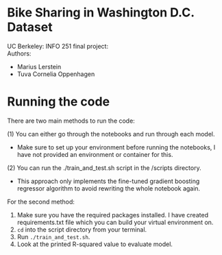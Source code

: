 # Bike Sharing in Washington D.C. Dataset
UC Berkeley: INFO 251 final project:  
Authors:
- Marius Lerstein
- Tuva Cornelia Oppenhagen

# Running the code
There are two main methods to run the code:  

(1) You can either go through the notebooks and run through each model.  
- Make sure to set up your environment before running the notebooks, I have not provided an environment or container for this.

(2) You can run the ./train_and_test.sh script in the /scripts directory.
- This approach only implements the fine-tuned gradient boosting regressor algorithm to avoid rewriting the whole notebook again.

For the second method:
1. Make sure you have the required packages installed. I have created requirements.txt file which you can build your virtual environment on.
2. `cd` into the script directory from your terminal.
3. Run `./train_and_test.sh`.
4. Look at the printed R-squared value to evaluate model.
